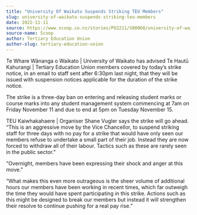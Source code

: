 ```yaml
---
title: "University Of Waikato Suspends Striking TEU Members"
slug: university-of-waikato-suspends-striking-teu-members
date: 2022-11-11
source: https://www.scoop.co.nz/stories/PO2211/S00068/university-of-waikato-suspends-striking-teu-members.htm
source-name: Scoop
author: Tertiary Education Union
author-slug: tertiary-education-union
---
```


<p>Te Whare Wānanga o Waikato | University of Waikato has
advised Te Hautū Kahurangi | Tertiary Education Union
members covered by today’s strike notice, in an email to
staff sent after 6:30pm last night, that they will be issued
with suspension notices applicable for the duration of the
strike notice.</p>

<p>The strike is a three-day ban on
entering and releasing student marks or course marks into
any student management system commencing at 7am on Friday
November 11 and due to end at 5pm on Tuesday November
15.</p>

<p>TEU Kaiwhakahaere | Organiser Shane Vugler says
the strike will go ahead. “This is an aggressive move by
the Vice Chancellor, to suspend striking staff for three
days with no pay for a strike that would have only seen our
members refuse to undertake a small part of their job.
Instead they are now forced to withdraw all of their labour.
Tactics such as these are rarely seen in the public
sector.”</p>

<p>“Overnight, members have been expressing
their shock and anger at this move.”</p>

<p>“What makes
this even more outrageous is the sheer volume of additional
hours our members have been working in recent times, which
far outweigh the time they would have spent participating in
this strike. Actions such as this might be designed to break
our members but instead it will strengthen their resolve to
continue pushing for a real pay
rise.”</p>

